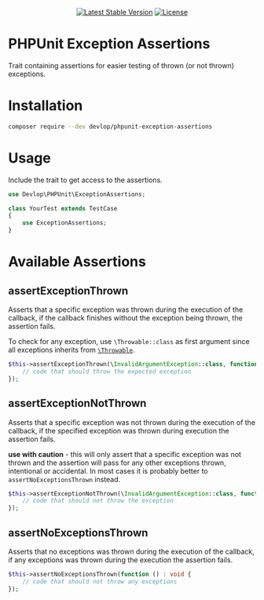 <p align="center">
    <a href="https://packagist.org/packages/devlop/phpunit-exception-assertions"><img src="https://img.shields.io/packagist/v/devlop/phpunit-exception-assertions" alt="Latest Stable Version"></a>
    <a href="https://github.com/devlop-ab/phpunit-exception-assertions/blob/master/LICENSE.md"><img src="https://img.shields.io/packagist/l/devlop/phpunit-exception-assertions" alt="License"></a>
</p>

# PHPUnit Exception Assertions

Trait containing assertions for easier testing of thrown (or not thrown) exceptions.

# Installation

```bash
composer require --dev devlop/phpunit-exception-assertions
```

# Usage

Include the trait to get access to the assertions.

```php
use Devlop\PHPUnit\ExceptionAssertions;

class YourTest extends TestCase
{
    use ExceptionAssertions;
}
```

# Available Assertions

## assertExceptionThrown

Asserts that a specific exception was thrown during the execution of the callback,
if the callback finishes without the exception being thrown, the assertion fails.

To check for any exception, use `\Throwable::class` as first argument since all exceptions inherits from [`\Throwable`](https://www.php.net/manual/en/class.throwable.php).

```php
$this->assertExceptionThrown(\InvalidArgumentException::class, function () : void {
    // code that should throw the expected exception
});
```

## assertExceptionNotThrown

Asserts that a specific exception was not thrown during the execution of the callback,
if the specified exception was thrown during execution the assertion fails.

**use with caution** - this will only assert that a specific exception was not thrown and
the assertion will pass for any other exceptions thrown, intentional or accidental.
In most cases it is probably better to `assertNoExceptionsThrown` instead.

```php
$this->assertExceptionNotThrown(\InvalidArgumentException::class, function () : void {
    // code that should not throw the exception
});
```

## assertNoExceptionsThrown

Asserts that no exceptions was thrown during the execution of the callback,
if any exceptions was thrown during the execution the assertion fails.

```php
$this->assertNoExceptionsThrown(function () : void {
    // code that should not throw any exceptions
});
```
